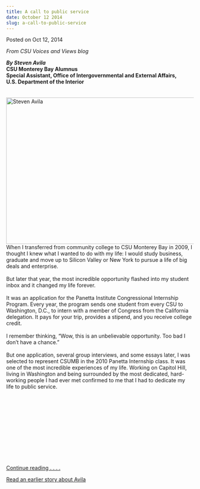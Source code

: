 ```yaml
---
title: A call to public service
date: October 12 2014
slug: a-call-to-public-service
---
```





<span class="date">Posted on Oct 12, 2014    </span>
<p><em>From CSU Voices and Views blog</em></p>
<p><em><strong>By Steven Avila</strong></em><br>
<strong>CSU Monterey Bay Alumnus</strong><br>
<strong>Special Assistant, Office of Intergovernmental and External
Affairs,<br>
U.S. Department of the Interior</br></strong><br>
<br>
<img alt="Steven Avila" src="http://news.csumb.edu/sites/default/files/65/attachments/news/images/steven_avila.jpg" style="width:550px; height:393px; float:left">When I transferred
from community college to CSU Monterey Bay in 2009, I thought I
knew what I wanted to do with my life: I would study business,
graduate and move up to Silicon Valley or New York to pursue a life
of big deals and enterprise.<br>
<br>
But later that year, the most incredible opportunity flashed into
my student inbox and it changed my life forever.<br>
<br>
It was an application for the Panetta Institute Congressional
Internship Program. Every year, the program sends one student from
every CSU to Washington, D.C., to intern with a member of Congress
from the California delegation. It pays for your trip, provides a
stipend, and you receive college credit.<br>
<br>
I remember thinking, &#x201C;Wow, this is an unbelievable opportunity. Too
bad I don&#x2019;t have a chance.&#x201D;<br>
<br>
But one application, several group interviews, and some essays
later, I was selected to represent CSUMB in the 2010 Panetta
Internship class. It was one of the most incredible experiences of
my life. Working on Capitol Hill, living in Washington and being
surrounded by the most dedicated, hard-working people I had ever
met confirmed to me that I had to dedicate my life to public
service.</br></br></br></br></br></br></br></br></img></br></br></br></br></p>
<p><a href="http://blogs.calstate.edu/voicesviews/?p=1905" rel="nofollow">Continue reading . . . .</a></p>
<p><a href="../../../2010/jul/22/csumb-student-headed-nations-capital.html" rel="nofollow">Read an earlier story about Avila</a><br>
&#xA0;</br></p>
<p><br>
&#xA0;</br></p>





